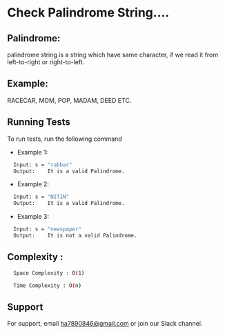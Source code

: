 
# Check Palindrome String....
## Palindrome:
palindrome string is a string which have same character, if we read it from left-to-right or right-to-left.
## Example:
RACECAR, MOM, POP, MADAM, DEED ETC.
## Running Tests

To run tests, run the following command
- Example 1:
```bash
  Input: s = "rabbar"
  Output:    It is a valid Palindrome.
```
- Example 2: 

```bash
  Input: s = "NITIN"
  Output:    It is a valid Palindrome.
```
- Example 3: 
```bash
  Input: s = "newspaper"
  Output:    It is not a valid Palindrome.
```
## Complexity : 
```bash
  Space Complexity : O(1)
```
```bash
  Time Complexity : O(n)
```
## Support

For support, email ha7890846@gmail.com or join our Slack channel.

